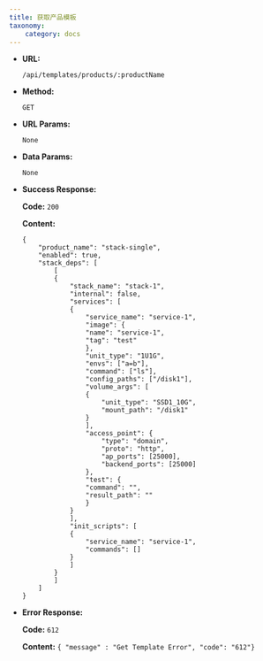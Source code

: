 ```yaml
---
title: 获取产品模板
taxonomy:
    category: docs
---
```


* **URL:**

    `/api/templates/products/:productName`

* **Method:**

    `GET`

* **URL Params:**

    `None`

* **Data Params:**

    `None`

* **Success Response:**

	**Code:** `200`

	**Content:** 
	
	```
    {
        "product_name": "stack-single",
        "enabled": true,
        "stack_deps": [
            [
            {
                "stack_name": "stack-1",
                "internal": false,
                "services": [
                {
                    "service_name": "service-1",
                    "image": {
                    "name": "service-1",
                    "tag": "test"
                    },
                    "unit_type": "1U1G",
                    "envs": ["a=b"],
                    "command": ["ls"],
                    "config_paths": ["/disk1"],
                    "volume_args": [
                    {
                        "unit_type": "SSD1_10G",
                        "mount_path": "/disk1"
                    }
                    ],
                    "access_point": {
                        "type": "domain",
                        "proto": "http",
                        "ap_ports": [25000],
                        "backend_ports": [25000]
                    },
                    "test": {
                    "command": "",
                    "result_path": ""
                    }
                }
                ],
                "init_scripts": [
                {
                    "service_name": "service-1",
                    "commands": []
                }
                ]
            }
            ]
        ]
    }
    ```
* **Error Response:**

	**Code:** `612`
  	
  	**Content:** `{ "message" : "Get Template Error", "code": "612"}`